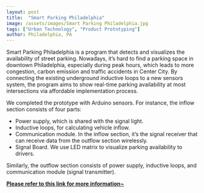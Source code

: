 ```yaml
---
layout: post
title:  "Smart Parking Philadelphia"
image: /assets/images/Smart Parking Philadelphia.jpg
tags: ["Urban Technology", "Product Prototyping"]
author: Philadelphia, PA
---
```


Smart Parking Philadelphia is a program that detects and visualizes the availability of street parking. Nowadays, it’s hard to find a parking space in downtown Philadelphia, especially during peak hours, which leads to more congestion, carbon emission and traffic accidents in Center City. By connecting the existing underground inductive loops to a new sensors system, the program aims to show real-time parking availability at most intersections via affordable implementation process. 

We completed the prototype with Arduino sensors. For instance, the inflow section consists of four parts:

* Power supply, which is shared with the signal light.
* Inductive loops, for calculating vehicle inflow.
* Communication module. In the inflow section, it’s the signal receiver that can receive data from the outflow section wirelessly.
* Signal Board. We use LED matrix to visualize parking availability to drivers.

Similarly, the outflow section consists of power supply, inductive loops, and communication module (signal transmitter).

**[Please refer to this link for more information~](https://www.sensingthecity.com/smart-paking-philadelphia-a-product-that-detects-and-visualizes-the-availability-of-street-parking/)**
